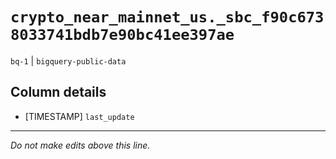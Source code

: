# `crypto_near_mainnet_us._sbc_f90c6738033741bdb7e90bc41ee397ae`
`bq-1` | `bigquery-public-data`

## Column details
* [TIMESTAMP] `last_update`

-------------------------------------------------------------------------------
*Do not make edits above this line.*
